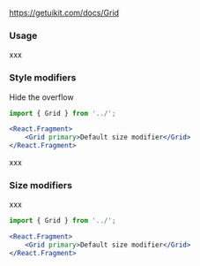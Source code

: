 https://getuikit.com/docs/Grid

### Usage
xxx

### Style modifiers
Hide the overflow

```jsx
import { Grid } from '../';

<React.Fragment>
    <Grid primary>Default size modifier</Grid>
</React.Fragment>
```
xxx

### Size modifiers
xxx

```jsx
import { Grid } from '../';

<React.Fragment>
    <Grid primary>Default size modifier</Grid>
</React.Fragment>
```
